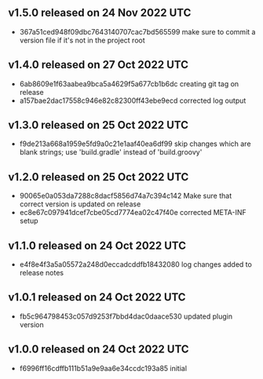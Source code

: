 ## v1.5.0 released on 24 Nov 2022 UTC
  * 367a51ced948f09dbc7643140707cac7bd565599 make sure to commit a version file if it's not in the project root
## v1.4.0 released on 27 Oct 2022 UTC
  * 6ab8609e1f63aabea9bca5a4629f5a677cb1b6dc creating git tag on release
  * a157bae2dac17558c946e82c82300ff43ebe9ecd corrected log output
## v1.3.0 released on 25 Oct 2022 UTC
  * f9de213a668a1959e5fd9a0c21e1aaf40ea6df99 skip changes which are blank strings; use 'build.gradle' instead of 'build.groovy'
## v1.2.0 released on 25 Oct 2022 UTC
  * 90065e0a053da7288c8dacf5856d74a7c394c142 Make sure that correct version is updated on release
  * ec8e67c097941dcef7cbe05cd7774ea02c47f40e corrected META-INF setup
## v1.1.0 released on 24 Oct 2022 UTC
  * e4f8e4f3a5a05572a248d0eccadcddfb18432080 log changes added to release notes
## v1.0.1 released on 24 Oct 2022 UTC
  * fb5c964798453c057d9253f7bbd4dac0daace530 updated plugin version
## v1.0.0 released on 24 Oct 2022 UTC
  * f6996ff16cdffb111b51a9e9aa6e34ccdc193a85 initial